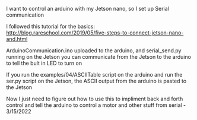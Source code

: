 I want to control an arduino with my Jetson nano, so I set up Serial communication

I followed this tutorial for the basics:
http://blog.rareschool.com/2019/05/five-steps-to-connect-jetson-nano-and.html

ArduinoCommunication.ino uploaded to the arduino, and serial_send.py running on the Jetson you can communicate from the Jetson to the arduino to tell the bult in LED to turn on

If you run the examples/04/ASCIITable script on the arduino and run the ser.py script on the Jetson, the ASCII output from the arduino is pasted to the Jetson

Now I just need to figure out how to use this to impliment back and forth control and tell the arduino to control a motor and other stuff from serial - 3/15/2022
